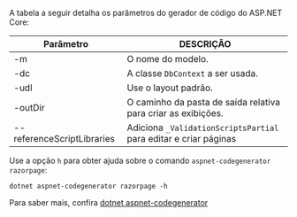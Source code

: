<a name="codegenerator"></a> A tabela a seguir detalha os parâmetros do gerador de código do ASP.NET Core:

| Parâmetro               | DESCRIÇÃO|
| ----------------- | ------------ |
| -m  | O nome do modelo. |
| -dc  | A classe `DbContext` a ser usada. |
| -udl | Use o layout padrão. |
| -outDir | O caminho da pasta de saída relativa para criar as exibições. |
| --referenceScriptLibraries | Adiciona `_ValidationScriptsPartial` para editar e criar páginas |

Use a opção `h` para obter ajuda sobre o comando `aspnet-codegenerator razorpage`:

```console
dotnet aspnet-codegenerator razorpage -h
```

Para saber mais, confira [dotnet aspnet-codegenerator](xref:fundamentals/tools/dotnet-aspnet-codegenerator) 